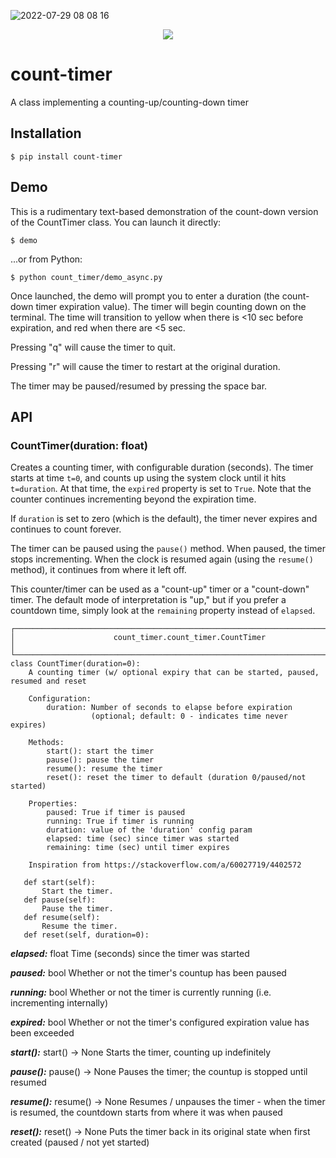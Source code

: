 ![2022-07-29 08 08 16](https://user-images.githubusercontent.com/4308435/181778775-b112a93f-3f6d-46ba-8db7-87eafd989aa9.gif)

<p align=center>
<a target="_blank"><img src="[https://img.shields.io/badge/platform-linux-lightgrey.svg](https://img.shields.io/tokei/lines/github.com/jeffwright13/count-timer)"></a>
</p>
    
# count-timer

A class implementing a counting-up/counting-down timer

## Installation
`$ pip install count-timer`

## Demo
This is a rudimentary text-based demonstration of the count-down version of the CountTimer class. You can launch it directly:

`$ demo`

...or from Python:

`$ python count_timer/demo_async.py`

Once launched, the demo will prompt you to enter a duration (the count-down timer expiration value). The timer will begin counting down on the terminal. The time will transition to yellow when there is <10 sec before expiration, and red when there are <5 sec.

Pressing "q" will cause the timer to quit.

Pressing "r" will cause the timer to restart at the original duration.

The timer may be paused/resumed by pressing the space bar.


## API

### CountTimer(duration: float)
Creates a counting timer, with configurable duration (seconds). The timer starts at time `t=0`, and counts up using the system clock until it hits `t=duration`. At that time, the `expired` property is set to `True`. Note that the counter continues incrementing beyond the expiration time.

If `duration` is set to zero (which is the default), the timer never expires and continues to count forever.

The timer can be paused using the `pause()` method. When paused, the timer stops incrementing. When the clock is resumed again (using the `resume()` method), it continues from where it left off.

This counter/timer can be used as a "count-up" timer or a "count-down" timer. The default mode of interpretation is "up," but if you prefer a countdown time, simply look at the `remaining` property instead of `elapsed`.

```
┌─────────────────────────────────────────────────────────────────────────────────────┐
│                      count_timer.count_timer.CountTimer                             │
└─────────────────────────────────────────────────────────────────────────────────────┘
class CountTimer(duration=0):
    A counting timer (w/ optional expiry that can be started, paused, resumed and reset

    Configuration:
        duration: Number of seconds to elapse before expiration
                  (optional; default: 0 - indicates time never expires)

    Methods:
        start(): start the timer
        pause(): pause the timer
        resume(): resume the timer
        reset(): reset the timer to default (duration 0/paused/not started)

    Properties:
        paused: True if timer is paused
        running: True if timer is running
        duration: value of the 'duration' config param
        elapsed: time (sec) since timer was started
        remaining: time (sec) until timer expires

    Inspiration from https://stackoverflow.com/a/60027719/4402572

   def start(self):
       Start the timer.
   def pause(self):
       Pause the timer.
   def resume(self):
       Resume the timer.
   def reset(self, duration=0):
```

***elapsed:***
float
Time (seconds) since the timer was started

***paused:***
bool
Whether or not the timer's countup has been paused

***running:***
bool
Whether or not the timer is currently running (i.e. incrementing internally)

***expired:***
bool
Whether or not the timer's configured expiration value has been exceeded

***start():***
start() -> None
Starts the timer, counting up indefinitely

***pause():***
pause() -> None
Pauses the timer; the countup is stopped until resumed

***resume():***
resume() -> None
Resumes / unpauses the timer - when the timer is resumed, the countdown starts from where it was when paused

***reset():***
reset() -> None
Puts the timer back in its original state when first created (paused / not yet started)
